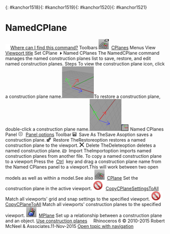 ---
---

{: #kanchor1518}{: #kanchor1519}{: #kanchor1520}{: #kanchor1521}
# NamedCPlane
 [![images/transparent.gif](images/transparent.gif)Where can I find this command?](javascript:void(0);) Toolbars
![images/namedcplane.png](images/namedcplane.png) [CPlanes](cplanes-toolbar.html) 
Menus
View
 [Viewport title](rhino-window.html#viewport-title-menu) 
Set CPlane![images/menuarrow.gif](images/menuarrow.gif)
Named CPlanes
The NamedCPlane command manages the named construction planes list to save, restore, and edit named construction planes.
Steps
To view the construction plane icon, click a construction plane name.![images/namedcplanes-002.png](images/namedcplanes-002.png)To restore a construction plane, double-click a construction plane name.![images/namedcplanes-003.png](images/namedcplanes-003.png)![images/namedcplanestab.png](images/namedcplanestab.png)Named CPlanes Panel
![images/paneloptions.png](images/paneloptions.png) [Panel options](panel-options.html) 
Toolbar
![images/named-save.png](images/named-save.png)Save As
TheSave Asoption saves a construction plane.
![images/named-restore.png](images/named-restore.png)Restore
TheRestoreoption restores a named construction plane to the viewport.
![images/named-delete.png](images/named-delete.png)Delete
TheDeleteoption deletes a named construction plane.
![images/named-import.png](images/named-import.png)Import
TheImportoption imports named construction planes from another file.
To copy a named construction plane to a viewport
Press the&#160; [Ctrl](ctrl-key.html) &#160;key and drag a construction plane name from the Named CPlanes panel to a viewport.This will work between two open models as well as within a model.See also
![images/cplane.png](images/cplane.png) [CPlane](cplane.html) 
Set the construction plane in the active viewport.
![images/-no-toolbar-button.png](images/-no-toolbar-button.png) [CopyCPlaneSettingsToAll](cplane.html#copycplanesettingstoall) 
Match all viewports' grid and snap settings to the specified viewport.
![images/-no-toolbar-button.png](images/-no-toolbar-button.png) [CopyCPlaneToAll](cplane.html#copycplanetoall) 
Match all viewports' construction planes to the specified viewport.
![images/mplane.png](images/mplane.png) [MPlane](mplane.html) 
Set up a relationship between a construction plane and an object.
 [Use construction planes](sak-cplanes.html) 
&#160;
&#160;
Rhinoceros 6 © 2010-2015 Robert McNeel &amp; Associates.11-Nov-2015
 [Open topic with navigation](namedcplane.html) 

